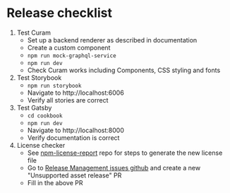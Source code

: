 # Release checklist

1. Test Curam
   - Set up a backend renderer as described in documentation
   - Create a custom component
   - `npm run mock-graphql-service`
   - `npm run dev`
   - Check Curam works including Components, CSS styling and fonts
2. Test Storybook
   - `npm run storybook`
   - Navigate to http://localhost:6006
   - Verify all stories are correct
3. Test Gatsby
   - `cd cookbook`
   - `npm run dev`
   - Navigate to http://localhost:8000
   - Verify documentation is correct
4. License checker
   - See [npm-license-report](https://github.com/wh-spm-scratch/npm-license-report?tab=readme-ov-file#npm-license-report) repo for steps to generate the new license file
   - Go to [Release Management issues github](https://github.com/WH-GovSPM-Doc/SPM-Release-Management/issues/new/choose) and create a new "Unsupported asset release" PR
   - Fill in the above PR
